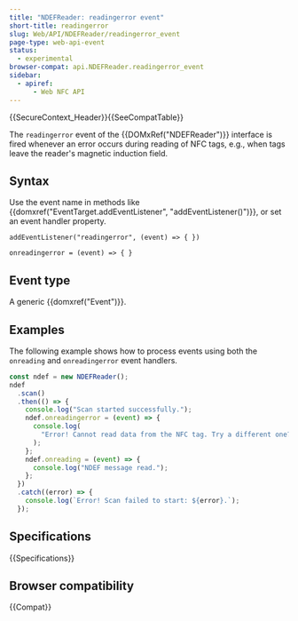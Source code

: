 ```yaml
---
title: "NDEFReader: readingerror event"
short-title: readingerror
slug: Web/API/NDEFReader/readingerror_event
page-type: web-api-event
status:
  - experimental
browser-compat: api.NDEFReader.readingerror_event
sidebar:
  - apiref:
      - Web NFC API
---
```


{{SecureContext_Header}}{{SeeCompatTable}}

The `readingerror` event of the {{DOMxRef("NDEFReader")}} interface is fired whenever an error occurs during reading of NFC tags, e.g., when tags leave the reader's magnetic induction field.

## Syntax

Use the event name in methods like {{domxref("EventTarget.addEventListener", "addEventListener()")}}, or set an event handler property.

```js-nolint
addEventListener("readingerror", (event) => { })

onreadingerror = (event) => { }
```

## Event type

A generic {{domxref("Event")}}.

## Examples

The following example shows how to process events using both the `onreading` and `onreadingerror` event handlers.

```js
const ndef = new NDEFReader();
ndef
  .scan()
  .then(() => {
    console.log("Scan started successfully.");
    ndef.onreadingerror = (event) => {
      console.log(
        "Error! Cannot read data from the NFC tag. Try a different one?",
      );
    };
    ndef.onreading = (event) => {
      console.log("NDEF message read.");
    };
  })
  .catch((error) => {
    console.log(`Error! Scan failed to start: ${error}.`);
  });
```

## Specifications

{{Specifications}}

## Browser compatibility

{{Compat}}
